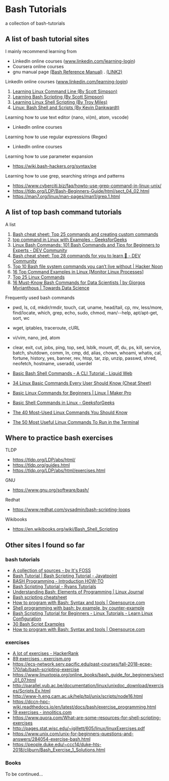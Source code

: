 # Bash Tutorials
a collection of bash-tutorials

## A list of bash tutorial sites

I mainly recommend learning from 
- LinkedIn online courses (www.linkedin.com/learning-login)
- Coursera online courses
- gnu manual page [(Bash Reference Manual)](https://www.gnu.org/savannah-checkouts/gnu/bash/manual/bash.html) . [(LINK2)](https://www.gnu.org/software/bash/manual/bash.html)

LinkedIn online courses (www.linkedin.com/learning-login)
1. [Learning Linux Command Line (By Scott Simpson)](https://www.linkedin.com/learning-login/share?account=35392996&forceAccount=false&redirect=https%3A%2F%2Fwww.linkedin.com%2Flearning%2Flearning-linux-command-line-2018%3Ftrk%3Dshare_ent_url%26shareId%3DRUt91niBTauo5e3smzOSLw%253D%253D)
2. [Learning Bash Scripting (By Scott Simpson)](https://www.linkedin.com/learning-login/share?account=35392996&forceAccount=false&redirect=https%3A%2F%2Fwww.linkedin.com%2Flearning%2Flearning-bash-scripting-2%3Ftrk%3Dshare_ent_url%26shareId%3Dq6c0tk5xQ0K17%252Fx25w3wYA%253D%253D)
3. [Learning Linux Shell Scripting (By Troy Miles)](https://www.linkedin.com/learning/learning-linux-shell-scripting-2018/)
4. [Linux: Bash Shell and Scripts (By Kevin Dankwardt)](https://www.linkedin.com/learning/linux-bash-shell-and-scripts)

Learning how to use text editor (nano, vi(m), atom, vscode)
- LinkedIn online courses

Learning how to use regular expressions (Regex)
- LinkedIn online courses

Learning how to use parameter expansion
- https://wiki.bash-hackers.org/syntax/pe

Learning how to use grep, searching strings and patterns
- https://www.cyberciti.biz/faq/howto-use-grep-command-in-linux-unix/
- https://tldp.org/LDP/Bash-Beginners-Guide/html/sect_04_02.html
- https://man7.org/linux/man-pages/man1/grep.1.html


## A list of top bash command tutorials

A list

1. [Bash cheat sheet: Top 25 commands and creating custom commands](https://www.educative.io/blog/bash-shell-command-cheat-sheet)
1. [top command in Linux with Examples - GeeksforGeeks](https://www.geeksforgeeks.org/top-command-in-linux-with-examples/)
1. [Linux Bash Commands: 101 Bash Commands and Tips for Beginners to Experts - DEV Community](https://dev.to/awwsmm/101-bash-commands-and-tips-for-beginners-to-experts-30je)
1. [Bash cheat sheet: Top 28 commands for you to learn 🤺 - DEV Community](https://dev.to/ankit01oss/bash-cheat-sheet-top-28-commands-for-you-to-learn-15ee)
1. [Top 10 Bash file system commands you can’t live without \| Hacker Noon](https://hackernoon.com/top-10-bash-file-system-commands-you-cant-live-without-4cd937bd7df1)
1. [16 Top Command Examples in Linux [Monitor Linux Processes]](https://www.tecmint.com/12-top-command-examples-in-linux/)
1. [Top 25 Linux Commands](https://linuxhint.com/top-25-linux-commands/)
1. [16 Must-Know Bash Commands for Data Scientists \| by Giorgos Myrianthous | Towards Data Science](https://towardsdatascience.com/16-must-know-bash-commands-for-data-scientists-d8263e990e0e)

Frequently used bash commands

- pwd, ls, cd, mkdir/rmdir, touch, cat, uname, head/tail, cp, mv, less/more, find/locate, which, grep, echo, sudo, chmod, man/--help, apt/apt-get, sort, wc
- wget, iptables, traceroute, cURL
- vi/vim, nano, jed, atom
- clear, exit, cut, jobs, ping, top, sed, lsblk, mount, df, du, ps, kill, service, batch, shutdown, comm, ln, cmp, dd, alias, chown, whoami, whatis, cal, fortune, history, yes, banner, rev, htop, tar, zip, unzip, passwd, shred, neofetch, hostname, useradd, userdel

- [Basic Bash Shell Commands - A CLI Tutorial - Liquid Web](https://www.liquidweb.com/kb/basic-bash-shell-commands-a-cli-tutorial/)
- [34 Linux Basic Commands Every User Should Know (Cheat Sheet)](https://www.hostinger.co.uk/tutorials/linux-commands)
- [Basic Linux Commands for Beginners \| Linux | Maker Pro](https://maker.pro/linux/tutorial/basic-linux-commands-for-beginners)
- [Basic Shell Commands in Linux - GeeksforGeeks](https://www.geeksforgeeks.org/basic-shell-commands-in-linux/)
- [The 40 Most-Used Linux Commands You Should Know](https://kinsta.com/blog/linux-commands/)
- [The 50 Most Useful Linux Commands To Run in the Terminal](https://www.ubuntupit.com/best-linux-commands-to-run-in-the-terminal/)

## Where to practice bash exercises

TLDP
- https://tldp.org/LDP/abs/html/
- https://tldp.org/guides.html
- https://tldp.org/LDP/abs/html/exercises.html

GNU
- https://www.gnu.org/software/bash/

Redhat
- https://www.redhat.com/sysadmin/bash-scripting-loops

Wikibooks
- https://en.wikibooks.org/wiki/Bash_Shell_Scripting

## Other sites I found so far

### bash tutorials

- [A collection of sources - by It's FOSS](https://itsfoss.com/shell-scripting-resources/)
- [Bash Tutorial \| Bash Scripting Tutorial - Javatpoint](https://www.javatpoint.com/bash)
- [BASH Programming - Introduction HOW-TO](https://tldp.org/HOWTO/Bash-Prog-Intro-HOWTO.html)
- [Bash Scripting Tutorial - Ryans Tutorials](https://ryanstutorials.net/bash-scripting-tutorial/)
- [Understanding Bash: Elements of Programming \| Linux Journal](https://www.linuxjournal.com/content/understanding-bash-elements-programming)
- [Bash scripting cheatsheet](https://devhints.io/bash)
- [How to program with Bash: Syntax and tools \| Opensource.com](https://opensource.com/article/19/10/programming-bash-syntax-tools)
- [Shell programming with bash: by example, by counter-example](https://matt.might.net/articles/bash-by-example/)
- [Bash Scripting Tutorial for Beginners - Linux Tutorials - Learn Linux Configuration](https://linuxconfig.org/bash-scripting-tutorial-for-beginners)
- [30 Bash Script Examples](https://linuxhint.com/30_bash_script_examples/)
- [How to program with Bash: Syntax and tools \| Opensource.com](https://opensource.com/article/19/10/programming-bash-syntax-tools)

### exercises

- [A lot of exercises - HackerRank](https://www.hackerrank.com/domains/shell)
- [89 exercises - exercism.org](https://exercism.org/tracks/bash)
- https://ecs-network.serv.pacific.edu/past-courses/fall-2018-ecpe-170/lab/bash-scripting-exercise
- https://www.linuxtopia.org/online_books/bash_guide_for_beginners/sect_01_07.html
- http://parallel.vub.ac.be/documentation/linux/unixdoc_download/exercises/Scripts.Ex.html
- http://www-h.eng.cam.ac.uk/help/tpl/unix/scripts/node16.html
- https://dccn-hpc-wiki.readthedocs.io/en/latest/docs/bash/exercise_programming.html
- [19 exercises - innolitics.com](https://innolitics.com/articles/advanced-bash-exercises/)
- https://www.quora.com/What-are-some-resources-for-shell-scripting-exercises
- http://pages.stat.wisc.edu/~jgillett/605/linux/linuxExercises.pdf
- https://www.unix.com/unix-for-beginners-questions-and-answers/284054-exercise-bash.html
- https://people.duke.edu/~ccc14/duke-hts-2018/cliburn/Bash_Exercise_1_Solutions.html

### Books  

To be continued...

